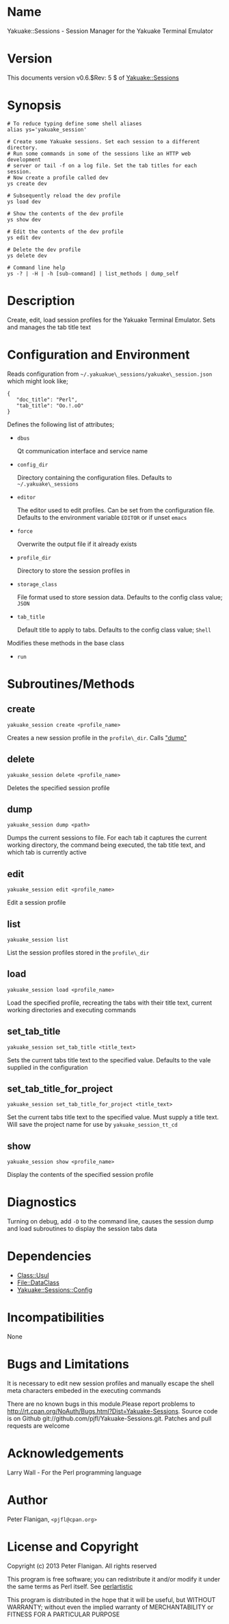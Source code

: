 # Name

Yakuake::Sessions - Session Manager for the Yakuake Terminal Emulator

# Version

This documents version v0.6.$Rev: 5 $ of [Yakuake::Sessions](https://metacpan.org/module/Yakuake::Sessions)

# Synopsis

    # To reduce typing define some shell aliases
    alias ys='yakuake_session'

    # Create some Yakuake sessions. Set each session to a different directory.
    # Run some commands in some of the sessions like an HTTP web development
    # server or tail -f on a log file. Set the tab titles for each session.
    # Now create a profile called dev
    ys create dev

    # Subsequently reload the dev profile
    ys load dev

    # Show the contents of the dev profile
    ys show dev

    # Edit the contents of the dev profile
    ys edit dev

    # Delete the dev profile
    ys delete dev

    # Command line help
    ys -? | -H | -h [sub-command] | list_methods | dump_self

# Description

Create, edit, load session profiles for the Yakuake Terminal Emulator. Sets
and manages the tab title text

# Configuration and Environment

Reads configuration from `~/.yakuakue\_sessions/yakuake\_session.json` which
might look like;

    {
       "doc_title": "Perl",
       "tab_title": "Oo.!.oO"
    }

Defines the following list of attributes;

- `dbus`

    Qt communication interface and service name

- `config_dir`

    Directory containing the configuration files. Defaults to
    `~/.yakuake\_sessions`

- `editor`

    The editor used to edit profiles. Can be set from the configuration
    file. Defaults to the environment variable `EDITOR` or if unset
    `emacs`

- `force`

    Overwrite the output file if it already exists

- `profile_dir`

    Directory to store the session profiles in

- `storage_class`

    File format used to store session data. Defaults to the config class
    value; `JSON`

- `tab_title`

    Default title to apply to tabs. Defaults to the config class value;
    `Shell`

Modifies these methods in the base class

- `run`

# Subroutines/Methods

## create

    yakuake_session create <profile_name>

Creates a new session profile in the `profile\_dir`. Calls ["dump"](#dump)

## delete

    yakuake_session delete <profile_name>

Deletes the specified session profile

## dump

    yakuake_session dump <path>

Dumps the current sessions to file. For each tab it captures the
current working directory, the command being executed, the tab title text,
and which tab is currently active

## edit

    yakuake_session edit <profile_name>

Edit a session profile

## list

    yakuake_session list

List the session profiles stored in the `profile\_dir`

## load

    yakuake_session load <profile_name>

Load the specified profile, recreating the tabs with their title text,
current working directories and executing commands

## set\_tab\_title

    yakuake_session set_tab_title <title_text>

Sets the current tabs title text to the specified value. Defaults to the
vale supplied in the configuration

## set\_tab\_title\_for\_project

    yakuake_session set_tab_title_for_project <title_text>

Set the current tabs title text to the specified value. Must supply a
title text. Will save the project name for use by
`yakuake_session_tt_cd`

## show

    yakuake_session show <profile_name>

Display the contents of the specified session profile

# Diagnostics

Turning on debug, add `-D` to the command line, causes the session dump
and load subroutines to display the session tabs data

# Dependencies

- [Class::Usul](https://metacpan.org/module/Class::Usul)
- [File::DataClass](https://metacpan.org/module/File::DataClass)
- [Yakuake::Sessions::Config](https://metacpan.org/module/Yakuake::Sessions::Config)

# Incompatibilities

None

# Bugs and Limitations

It is necessary to edit new session profiles and manually escape the shell
meta characters embeded in the executing commands

There are no known bugs in this module.Please report problems to
http://rt.cpan.org/NoAuth/Bugs.html?Dist=Yakuake-Sessions. Source code
is on Github git://github.com/pjfl/Yakuake-Sessions.git. Patches and
pull requests are welcome

# Acknowledgements

Larry Wall - For the Perl programming language

# Author

Peter Flanigan, `<pjfl@cpan.org>`

# License and Copyright

Copyright (c) 2013 Peter Flanigan. All rights reserved

This program is free software; you can redistribute it and/or modify it
under the same terms as Perl itself. See [perlartistic](https://metacpan.org/module/perlartistic)

This program is distributed in the hope that it will be useful,
but WITHOUT WARRANTY; without even the implied warranty of
MERCHANTABILITY or FITNESS FOR A PARTICULAR PURPOSE
